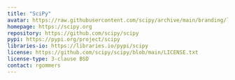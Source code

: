```yaml
---
title: "SciPy"
avatar: https://raw.githubusercontent.com/scipy/archive/main/branding/logos/scipy_logo.svg
homepage: https://scipy.org
repository: https://github.com/scipy/scipy
pypi: https://pypi.org/project/scipy
libraries-io: https://libraries.io/pypi/scipy
license: https://github.com/scipy/scipy/blob/main/LICENSE.txt
license-type: 3-clause BSD
contact: rgommers
---
```

